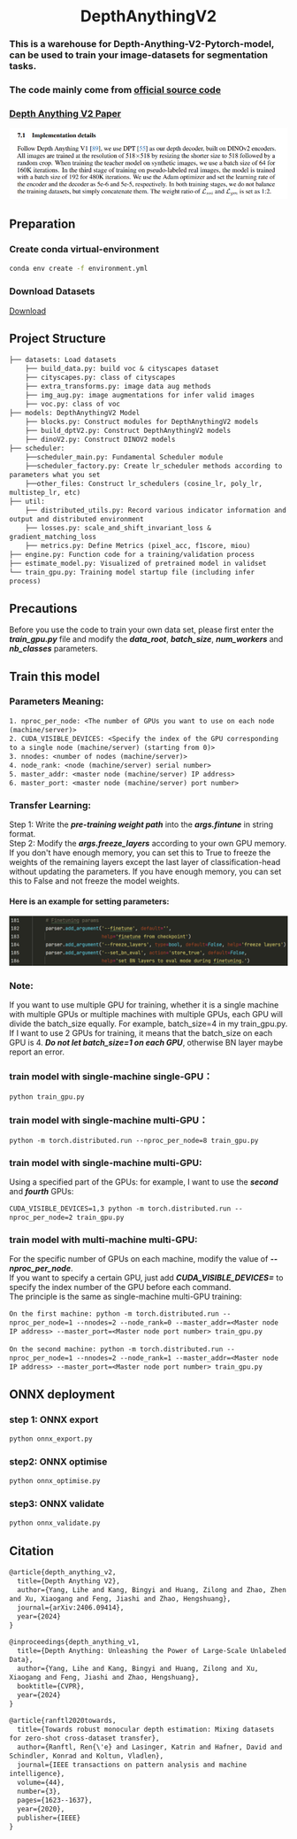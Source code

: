 <h1 align='center'>DepthAnythingV2</h1>

### This is a warehouse for Depth-Anything-V2-Pytorch-model, can be used to train your image-datasets for segmentation tasks.
### The code mainly come from [official source code](https://github.com/DepthAnything/Depth-Anything-V2)  

### [Depth Anything V2 Paper](https://arxiv.org/abs/2406.09414)  

![image](https://github.com/jiaowoguanren0615/DepthAnythingV2/blob/main/sample_png/1719319320772.jpg)  

## Preparation
### Create conda virtual-environment
```bash
conda env create -f environment.yml
```

### Download Datasets
[Download](https://pan.baidu.com/s/1LLyIlP3sjuoFAwTBaYflRQ?pwd=0615)

## Project Structure
```
├── datasets: Load datasets
    ├── build_data.py: build voc & cityscapes dataset
    ├── cityscapes.py: class of cityscapes
    ├── extra_transforms.py: image data aug methods
    ├── img_aug.py: image augmentations for infer valid images
    ├── voc.py: class of voc
├── models: DepthAnythingV2 Model
    ├── blocks.py: Construct modules for DepthAnythingV2 models
    ├── build_dptV2.py: Construct DepthAnythingV2 models
    ├── dinoV2.py: Construct DINOV2 models
├── scheduler:
    ├──scheduler_main.py: Fundamental Scheduler module
    ├──scheduler_factory.py: Create lr_scheduler methods according to parameters what you set
    ├──other_files: Construct lr_schedulers (cosine_lr, poly_lr, multistep_lr, etc)
├── util:
    ├── distributed_utils.py: Record various indicator information and output and distributed environment
    ├── losses.py: scale_and_shift_invariant_loss & gradient_matching_loss
    ├── metrics.py: Define Metrics (pixel_acc, f1score, miou)
├── engine.py: Function code for a training/validation process
├── estimate_model.py: Visualized of pretrained model in validset
└── train_gpu.py: Training model startup file (including infer process)
```

## Precautions
Before you use the code to train your own data set, please first enter the ___train_gpu.py___ file and modify the ___data_root___,  ___batch_size___, ___num_workers___ and ___nb_classes___ parameters.  

## Train this model
### Parameters Meaning:
```
1. nproc_per_node: <The number of GPUs you want to use on each node (machine/server)>
2. CUDA_VISIBLE_DEVICES: <Specify the index of the GPU corresponding to a single node (machine/server) (starting from 0)>
3. nnodes: <number of nodes (machine/server)>
4. node_rank: <node (machine/server) serial number>
5. master_addr: <master node (machine/server) IP address>
6. master_port: <master node (machine/server) port number>
```
### Transfer Learning:
Step 1: Write the ___pre-training weight path___ into the ___args.fintune___ in string format.  
Step 2: Modify the ___args.freeze_layers___ according to your own GPU memory. If you don't have enough memory, you can set this to True to freeze the weights of the remaining layers except the last layer of classification-head without updating the parameters. If you have enough memory, you can set this to False and not freeze the model weights.  

#### Here is an example for setting parameters:
![image](https://github.com/jiaowoguanren0615/VisionTransformer/blob/main/sample_png/transfer_learning.jpg)


### Note: 
If you want to use multiple GPU for training, whether it is a single machine with multiple GPUs or multiple machines with multiple GPUs, each GPU will divide the batch_size equally. For example, batch_size=4 in my train_gpu.py. If I want to use 2 GPUs for training, it means that the batch_size on each GPU is 4. ___Do not let batch_size=1 on each GPU___, otherwise BN layer maybe report an error.  

### train model with single-machine single-GPU：
```
python train_gpu.py
```

### train model with single-machine multi-GPU：
```
python -m torch.distributed.run --nproc_per_node=8 train_gpu.py
```

### train model with single-machine multi-GPU: 
Using a specified part of the GPUs: for example, I want to use the ___second___ and ___fourth___ GPUs:  
```
CUDA_VISIBLE_DEVICES=1,3 python -m torch.distributed.run --nproc_per_node=2 train_gpu.py
```

### train model with multi-machine multi-GPU:
For the specific number of GPUs on each machine, modify the value of ___--nproc_per_node___.  
If you want to specify a certain GPU, just add ___CUDA_VISIBLE_DEVICES=___ to specify the index number of the GPU before each command.  
The principle is the same as single-machine multi-GPU training:  
```
On the first machine: python -m torch.distributed.run --nproc_per_node=1 --nnodes=2 --node_rank=0 --master_addr=<Master node IP address> --master_port=<Master node port number> train_gpu.py

On the second machine: python -m torch.distributed.run --nproc_per_node=1 --nnodes=2 --node_rank=1 --master_addr=<Master node IP address> --master_port=<Master node port number> train_gpu.py
```

## ONNX deployment
### step 1: ONNX export
```bash
python onnx_export.py
```

### step2: ONNX optimise
```bash
python onnx_optimise.py
```

### step3: ONNX validate
```bash
python onnx_validate.py
```


## Citation
```
@article{depth_anything_v2,
  title={Depth Anything V2},
  author={Yang, Lihe and Kang, Bingyi and Huang, Zilong and Zhao, Zhen and Xu, Xiaogang and Feng, Jiashi and Zhao, Hengshuang},
  journal={arXiv:2406.09414},
  year={2024}
}
```

```
@inproceedings{depth_anything_v1,
  title={Depth Anything: Unleashing the Power of Large-Scale Unlabeled Data}, 
  author={Yang, Lihe and Kang, Bingyi and Huang, Zilong and Xu, Xiaogang and Feng, Jiashi and Zhao, Hengshuang},
  booktitle={CVPR},
  year={2024}
}
```

```
@article{ranftl2020towards,
  title={Towards robust monocular depth estimation: Mixing datasets for zero-shot cross-dataset transfer},
  author={Ranftl, Ren{\'e} and Lasinger, Katrin and Hafner, David and Schindler, Konrad and Koltun, Vladlen},
  journal={IEEE transactions on pattern analysis and machine intelligence},
  volume={44},
  number={3},
  pages={1623--1637},
  year={2020},
  publisher={IEEE}
}
```
